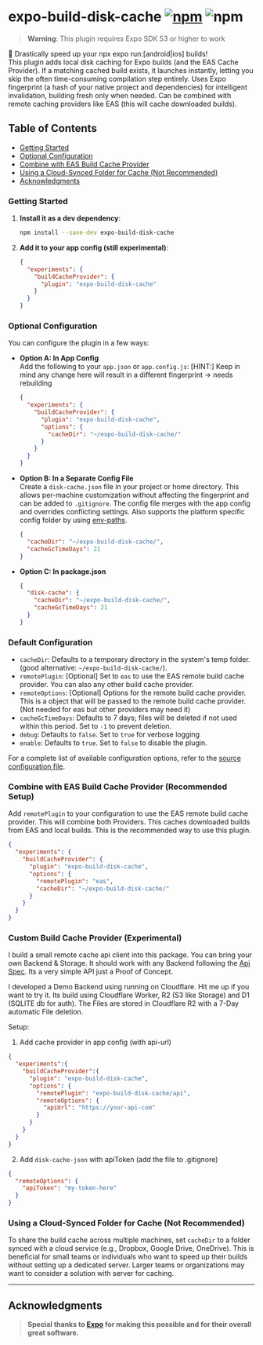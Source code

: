 # expo-build-disk-cache [![npm][npm-image]][npm-url] ![npm][npm-dl-stats]

> **Warning**: This plugin requires Expo SDK 53 or higher to work

🚀 Drastically speed up your npx expo run:[android|ios] builds!\
This plugin adds local disk caching for Expo builds (and the EAS Cache Provider).
If a matching cached build exists, it launches instantly, letting you skip the often time-consuming compilation step entirely.
Uses Expo fingerprint (a hash of your native project and dependencies) for intelligent invalidation, building fresh only when needed.
Can be combined with remote caching providers like EAS (this will cache downloaded builds).

## Table of Contents

- [Getting Started](#getting-started)
- [Optional Configuration](#optional-configuration)
- [Combine with EAS Build Cache Provider](#combine-with-eas-build-cache-provider-recommended-setup)
- [Using a Cloud-Synced Folder for Cache (Not Recommended)](#using-a-cloud-synced-folder-for-cache-not-recommended)
- [Acknowledgments](#acknowledgments)

### Getting Started

1. **Install it as a dev dependency**:

   ```bash
   npm install --save-dev expo-build-disk-cache
   ```

2. **Add it to your app config (still experimental)**:

   ```json
   {
     "experiments": {
       "buildCacheProvider": {
         "plugin": "expo-build-disk-cache"
       }
     }
   }
   ```

### Optional Configuration

You can configure the plugin in a few ways:

- **Option A: In App Config**  
  Add the following to your `app.json` or `app.config.js`:
  [HINT:] Keep in mind any change here will result in a different fingerprint -> needs rebuilding

  ```json
  {
    "experiments": {
      "buildCacheProvider": {
        "plugin": "expo-build-disk-cache",
        "options": {
          "cacheDir": "~/expo-build-disk-cache/"
        }
      }
    }
  }
  ```

- **Option B: In a Separate Config File**  
  Create a `disk-cache.json` file in your project or home directory. This allows per-machine customization without affecting the fingerprint and can be added to `.gitignore`. The config file merges with the app config and overrides conflicting settings. Also supports the platform specific config folder by using [env-paths](https://github.com/sindresorhus/env-paths?tab=readme-ov-file#pathsconfig).

  ```json
  {
    "cacheDir": "~/expo-build-disk-cache/",
    "cacheGcTimeDays": 21
  }
  ```

- **Option C: In package.json**
  ```json
  {
    "disk-cache": {
      "cacheDir": "~/expo-build-disk-cache/",
      "cacheGcTimeDays": 21
    }
  }
  ```

### Default Configuration

- `cacheDir`: Defaults to a temporary directory in the system's temp folder. (good alternative: `~/expo-build-disk-cache/`).
- `remotePlugin`: [Optional] Set to `eas` to use the EAS remote build cache provider. You can also any other build cache provider.
- `remoteOptions`: [Optional] Options for the remote build cache provider. This is a object that will be passed to the remote build cache provider. (Not needed for eas but other providers may need it)
- `cacheGcTimeDays`: Defaults to 7 days; files will be deleted if not used within this period. Set to `-1` to prevent deletion.
- `debug`: Defaults to `false`. Set to `true` for verbose logging
- `enable`: Defaults to `true`. Set to `false` to disable the plugin.

For a complete list of available configuration options, refer to the [source configuration file](src/config/config.ts).

### Combine with EAS Build Cache Provider (Recommended Setup)

Add `remotePlugin` to your configuration to use the EAS remote build cache provider. This will combine both Providers. This caches downloaded builds from EAS and local builds. This is the recommended way to use this plugin.

  ```json
  {
    "experiments": {
      "buildCacheProvider": {
        "plugin": "expo-build-disk-cache",
        "options": {
          "remotePlugin": "eas",
          "cacheDir": "~/expo-build-disk-cache/"
        }
      }
    }
  }
  ```
### Custom Build Cache Provider (Experimental)

I build a small remote cache api client into this package.
You can bring your own Backend & Storage.
It should work with any Backend following the [Api Spec](src/api/openapi.json).
Its a very simple API just a Proof of Concept.

I developed a Demo Backend using running on Cloudflare. Hit me up if you want to try it.
Its build using Cloudflare Worker, R2 (S3 like Storage) and D1 (SQLITE db for auth).
The Files are stored in Cloudflare R2 with a 7-Day automatic File deletion.

Setup:

  1. Add cache provider in app config (with api-url)
  ```json
  {
    "experiments":{
      "buildCacheProvider":{
        "plugin": "expo-build-disk-cache",
        "options": {
          "remotePlugin": "expo-build-disk-cache/api",
          "remoteOptions": {
            "apiUrl": "https://your-api-com"
          }
        }
      }
    }
  }
  ```

  2. Add `disk-cache-json` with apiToken (add the file to .gitignore)
  ```json
  {
    "remoteOptions": {
      "apiToken": "my-token-here"
    }
  }
  ```

### Using a Cloud-Synced Folder for Cache (Not Recommended)

To share the build cache across multiple machines, set `cacheDir` to a folder synced with a cloud service (e.g., Dropbox, Google Drive, OneDrive). This is beneficial for small teams or individuals who want to speed up their builds without setting up a dedicated server. Larger teams or organizations may want to consider a solution with server for caching.

---

## Acknowledgments

> **Special thanks to [Expo](https://expo.dev/) for making this possible and for their overall great software.**

[npm-image]: https://img.shields.io/npm/v/expo-build-disk-cache
[npm-url]: https://www.npmjs.com/package/expo-build-disk-cache
[npm-dl-stats]: https://img.shields.io/npm/dm/expo-build-disk-cache
